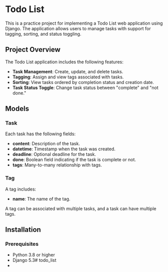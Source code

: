 # Todo List

This is a practice project for implementing a Todo List web application using Django. The application allows users to manage tasks with support for tagging, sorting, and status toggling.

## Project Overview

The Todo List application includes the following features:

- **Task Management**: Create, update, and delete tasks.
- **Tagging**: Assign and view tags associated with tasks.
- **Sorting**: View tasks ordered by completion status and creation date.
- **Task Status Toggle**: Change task status between "complete" and "not done."

## Models

### Task

Each task has the following fields:

- **content**: Description of the task.
- **datetime**: Timestamp when the task was created.
- **deadline**: Optional deadline for the task.
- **done**: Boolean field indicating if the task is complete or not.
- **tags**: Many-to-many relationship with tags.

### Tag

A tag includes:

- **name**: The name of the tag.

A tag can be associated with multiple tasks, and a task can have multiple tags.

## Installation

### Prerequisites

- Python 3.8 or higher
- Django 5.3# todo_list
- 